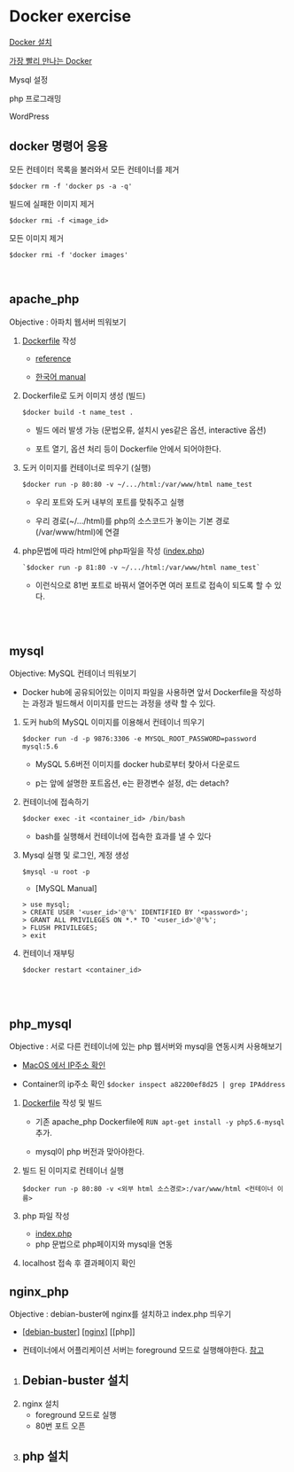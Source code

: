 # Docker exercise

[Docker 설치](https://hub.docker.com/editions/community/docker-ce-desktop-mac/)

[가장 빨리 만나는 Docker](http://pyrasis.com/docker.html)

Mysql 설정

php 프로그래밍

WordPress

## docker 명령어 응용

모든 컨테이터 목록을 불러와서 모든 컨테이너를 제거

`$docker rm -f 'docker ps -a -q'`

빌드에 실패한 이미지 제거

`$docker rmi -f <image_id>`

모든 이미지 제거

`$docker rmi -f 'docker images'`

</br>

## apache_php

Objective : 아파치 웹서버 띄워보기

1. [Dockerfile](./apache_php/Dockerfile) 작성

   - [reference](https://docs.docker.com/engine/reference/builder/)

   - [한국어 manual](http://pyrasis.com/docker.html)</br>

2. Dockerfile로 도커 이미지 생성 (빌드)

   `$docker build -t name_test .`

   - 빌드 에러 발생 가능 (문법오류, 설치시 yes같은 옵션, interactive 옵션)

   - 포트 열기, 옵션 처리 등이 Dockerfile 안에서 되어야한다. </br>

3. 도커 이미지를 컨테이너로 띄우기 (실행)

   `$docker run -p 80:80 -v ~/.../html:/var/www/html name_test`

   - 우리 포트와 도커 내부의 포트를 맞춰주고 실행

   - 우리 경로(~/.../html)를 php의 소스코드가 놓이는 기본 경로(/var/www/html)에 연결</br>

4. php문법에 따라 html안에 php파일을 작성 ([index.php](./apache_php/html/index.php))
   
       `$docker run -p 81:80 -v ~/.../html:/var/www/html name_test`
   
   - 이런식으로 81번 포트로 바꿔서 열어주면 여러 포트로 접속이 되도록 할 수 있다.
   
     </br>
   
     </br>

## mysql

Objective: MySQL 컨테이너 띄워보기

- Docker hub에 공유되어있는 이미지 파일을 사용하면 앞서 Dockerfile을 작성하는 과정과 빌드해서 이미지를 만드는 과정을 생략 할 수 있다.

1. 도커 hub의 MySQL 이미지를 이용해서 컨테이너 띄우기

   `$docker run -d -p 9876:3306 -e MYSQL_ROOT_PASSWORD=password mysql:5.6`

   - MySQL 5.6버전 이미지를 docker hub로부터 찾아서 다운로드

   - p는 앞에 설명한 포트옵션, e는 환경변수 설정, d는 detach?</br>

2. 컨테이너에 접속하기

   `$docker exec -it <container_id> /bin/bash`

   - bash를 실행해서 컨테이너에 접속한 효과를 낼 수 있다</br>

3. Mysql 실행 및 로그인, 계정 생성

   `$mysql -u root -p`

   - [MySQL Manual]</br>

   ```mysql
   > use mysql;
   > CREATE USER '<user_id>'@'%' IDENTIFIED BY '<password>';
   > GRANT ALL PRIVILEGES ON *.* TO '<user_id>'@'%';
   > FLUSH PRIVILEGES;
   > exit
   ```

4. 컨테이너 재부팅

   `$docker restart <container_id>`
   
   </br>
   
   </br>

## php_mysql

Objective : 서로 다른 컨테이너에 있는 php 웹서버와 mysql을 연동시켜 사용해보기

- [MacOS 에서 IP주소 확인](https://leenow.tistory.com/7)

- Container의 ip주소 확인 `$docker inspect a82200ef8d25 | grep IPAddress`</br>


1. [Dockerfile](./php_mysql/Dockerfile) 작성 및 빌드
   
   - 기존 apache_php Dockerfile에 `RUN apt-get install -y php5.6-mysql` 추가. 
   
   - mysql이 php 버전과 맞아야한다.</br>
   
2. 빌드 된 이미지로 컨테이너 실행

   `$docker run -p 80:80 -v <외부 html 소스경로>:/var/www/html <컨테이너 이름>`</br>

3. php 파일 작성

   - [index.php](./php_mysql/html/index.php)
   - php 문법으로 php페이지와 mysql을 연동</br>

4. localhost 접속 후 결과페이지 확인



## nginx_php

Objective : debian-buster에 nginx를 설치하고 index.php 띄우기

- [[debian-buster]](https://hub.docker.com/_/debian) [[nginx]](https://hub.docker.com/_/nginx) [[php]]

- 컨테이너에서 어플리케이션 서버는 foreground 모드로 실행해야한다. [참고]([https://www.popit.kr/%EA%B0%9C%EB%B0%9C%EC%9E%90%EA%B0%80-%EC%B2%98%EC%9D%8C-docker-%EC%A0%91%ED%95%A0%EB%95%8C-%EC%98%A4%EB%8A%94-%EB%A9%98%EB%B6%95-%EB%AA%87%EA%B0%80%EC%A7%80/](https://www.popit.kr/개발자가-처음-docker-접할때-오는-멘붕-몇가지/))



1. Debian-buster 설치
   - 
2. nginx 설치
   - foreground 모드로 실행
   - 80번 포트 오픈
3. php 설치
   - 